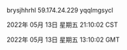 brysjhhrhl 59.174.24.229 yqqlmgsycl

2022年 05月 13日 星期五 21:10:02 CST

2022年 05月 13日 星期五 13:10:02 GMT
